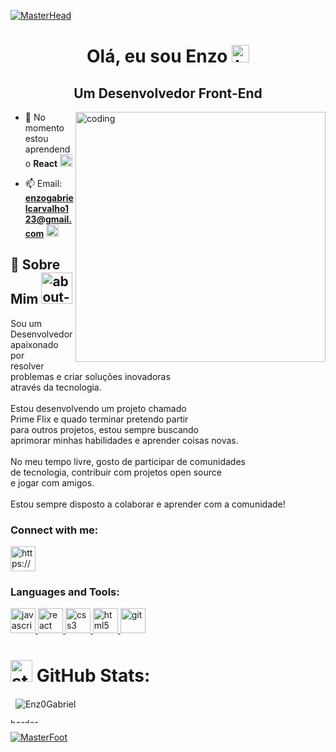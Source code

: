 [![MasterHead](https://user-images.githubusercontent.com/124924248/218557909-e4fdb36e-6601-4b8a-8ae0-ddd1bc0266fb.gif)]([](https://user-images.githubusercontent.com/124924248/218557909-e4fdb36e-6601-4b8a-8ae0-ddd1bc0266fb.gif))    

<h1 align="center">Olá, eu sou Enzo <img src="https://user-images.githubusercontent.com/124924248/218574284-b5fe5b82-b09f-4cd8-b68e-817f6170ad42.gif" width="28px" height="28px" alt="hi"></h1>
<h2 align="center">Um Desenvolvedor Front-End </h2>
<img align="right" alt="coding" width="400" src="https://user-images.githubusercontent.com/124924248/218557924-a95723c3-c06c-4770-9533-0f414ec4ab1f.gif">

- 🌱 No momento estou aprendendo **React** <img src="https://user-images.githubusercontent.com/124924248/218573123-cce7b0f0-e291-4966-895f-ee6bce71afac.gif" width="20px" alt="react">

- 📫 Email: **enzogabrielcarvalho123@gmail.com** <img src="https://user-images.githubusercontent.com/124924248/218573868-86647d1a-d178-434b-803a-d357d4faa0c6.gif" width="20px" alt="email">

<h2>📄 Sobre Mim <img src="https://user-images.githubusercontent.com/124924248/218577908-30015ce1-b2c3-4268-96df-2bed9df84c2a.gif" width="50px" alt="about-me"> </h2>

<span>Sou um Desenvolvedor apaixonado por <br/> resolver problemas e criar soluções inovadoras <br/>  através da tecnologia. <br/> <br/> Estou desenvolvendo um projeto chamado <br/> Prime Flix e quado terminar pretendo partir <br/> para outros projetos, estou sempre buscando <br/> aprimorar minhas habilidades e aprender coisas novas. <br/> <br/> No meu tempo livre, gosto de participar de comunidades <br/>  de tecnologia, contribuir com projetos  open source <br/>  e jogar com amigos. <br/> <br/> Estou sempre disposto a colaborar e aprender com a comunidade!</span>

<h3 align="left">Connect with me:</h3>
<p align="left">
<a href="https://www.linkedin.com/in/enzo-gabriel-60963125b/" target="blank"><img align="center" src="https://user-images.githubusercontent.com/124924248/218575757-34fdcb51-ec06-4fc9-94d6-cfe7d764617e.gif" alt="https://www.linkedin.com/in/enzo-gabriel-60963125b/" height="40" width="40" /></a>

<h3 align="left">Languages and Tools:</h3>
<p align="left"> </a> <a href="https://developer.mozilla.org/en-US/docs/Web/JavaScript" target="_blank" rel="noreferrer"> <img src="https://user-images.githubusercontent.com/124924248/218573119-d60357ed-ca90-4747-bf15-ed0691ec0a8d.gif" alt="javascript" width="40" height="40"/> </a> <a href="https://reactjs.org/" target="_blank" rel="noreferrer"> <img src="https://user-images.githubusercontent.com/124924248/218573123-cce7b0f0-e291-4966-895f-ee6bce71afac.gif" alt="react" width="40" height="40"/> </a> <a href="https://www.w3schools.com/css/" target="_blank" rel="noreferrer"> <img src="https://user-images.githubusercontent.com/124924248/218573114-2f009914-3ec9-4f41-a66f-fdd76e32e7b5.gif" alt="css3" width="40" height="40"/> </a> <a href="https://www.w3.org/html/" target="_blank" rel="noreferrer"> <img src="https://user-images.githubusercontent.com/124924248/218573117-4538b6dd-dd5b-41a6-8af5-12e4898fd883.gif" alt="html5" width="40" height="40"/> </a> <a href="https://git-scm.com/" target="_blank" rel="noreferrer"> <img src="https://www.vectorlogo.zone/logos/git-scm/git-scm-icon.svg" alt="git" width="40" height="40"/> </a> </p>

# <img src="https://user-images.githubusercontent.com/124924248/218573125-7836c511-8760-413c-84fb-1c3315b45f4c.gif" width="35px" alt="stats"> GitHub Stats:

<p>&nbsp;

<img align="center"  src="https://github-readme-streak-stats.herokuapp.com/?user=Enz0Gabriel&theme=dark&count_private=true&theme=dark&hide_border=true"  alt="Enz0Gabriel" />
</p>

<img align="center" src="https://user-images.githubusercontent.com/124924248/218567441-5e563007-2d64-4c90-8e4d-a7cb70d9261a.gif" alt="border" width="100%" height="7.5rem" />

[![MasterFoot](https://user-images.githubusercontent.com/124924248/218569391-b0d95c73-aa78-48e9-8c05-8913daeff8f7.gif)]([](https://user-images.githubusercontent.com/124924248/218569391-b0d95c73-aa78-48e9-8c05-8913daeff8f7.gif))
